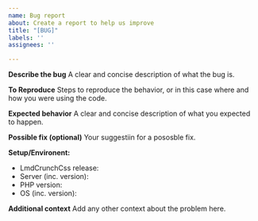 ```yaml
---
name: Bug report
about: Create a report to help us improve
title: "[BUG]"
labels: ''
assignees: ''

---
```


**Describe the bug**
A clear and concise description of what the bug is.

**To Reproduce**
Steps to reproduce the behavior, or in this case where and how you were using the code.

**Expected behavior**
A clear and concise description of what you expected to happen.

**Possible fix (optional)**
Your suggestiin for a pososble fix.

**Setup/Environent:**
- LmdCrunchCss release:
- Server (inc. version):
- PHP version:
- OS (inc. version):

**Additional context**
Add any other context about the problem here.
